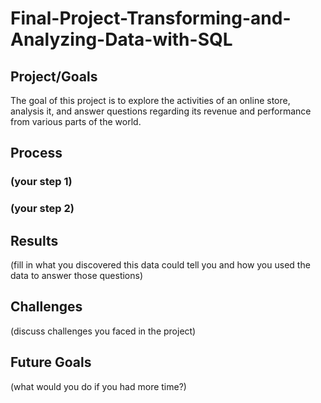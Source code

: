 # Final-Project-Transforming-and-Analyzing-Data-with-SQL

## Project/Goals
The goal of this project is to explore the activities of an online store, analysis it, and answer questions regarding its revenue and performance from various parts of the world.


## Process
### (your step 1)
### (your step 2)

## Results
(fill in what you discovered this data could tell you and how you used the data to answer those questions)

## Challenges 
(discuss challenges you faced in the project)

## Future Goals
(what would you do if you had more time?)

